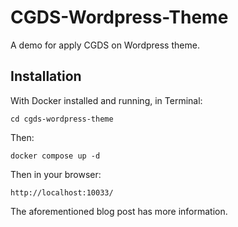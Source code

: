 # CGDS-Wordpress-Theme

A demo for apply CGDS on Wordpress theme.

## Installation


With Docker installed and running, in Terminal:

````
cd cgds-wordpress-theme
````

Then:

````
docker compose up -d
````

Then in your browser:
````
http://localhost:10033/
````

The aforementioned blog post has more information.